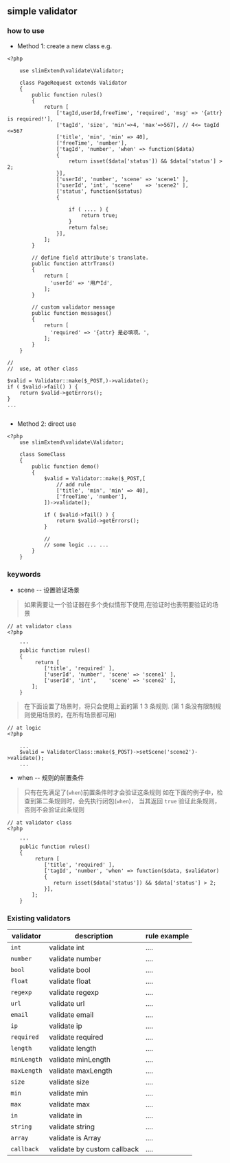 ## simple validator

### how to use

- Method 1: create a new class
    e.g.
    
```
<?php

    use slimExtend\validate\Validator;

    class PageRequest extends Validator
    {
        public function rules()
        {
            return [
                ['tagId,userId,freeTime', 'required', 'msg' => '{attr} is required!'],
                ['tagId', 'size', 'min'=>4, 'max'=>567], // 4<= tagId <=567
                ['title', 'min', 'min' => 40],
                ['freeTime', 'number'],
                ['tagId', 'number', 'when' => function($data) 
                {
                    return isset($data['status']) && $data['status'] > 2;
                }],
                ['userId', 'number', 'scene' => 'scene1' ],
                ['userId', 'int', 'scene'    => 'scene2' ],
                ['status', function($status)
                { 

                    if ( .... ) {
                        return true;
                    }
                    return false;
                }],
            ];
        }
        
        // define field attribute's translate.
        public function attrTrans()
        {
            return [
              'userId' => '用户Id',
            ];
        }
        
        // custom validator message
        public function messages()
        {
            return [
              'required' => '{attr} 是必填项。',
            ];
        }
    }

//
//  use, at other class

$valid = Validator::make($_POST,)->validate();
if ( $valid->fail() ) {
    return $valid->getErrors();
}
...
    
```


- Method 2: direct use

```
<?php
    use slimExtend\validate\Validator;

    class SomeClass 
    {
        public function demo()
        {
            $valid = Validator::make($_POST,[
                // add rule
                ['title', 'min', 'min' => 40],
                ['freeTime', 'number'],
            ])->validate();

            if ( $valid->fail() ) {
                return $valid->getErrors();
            }

            // 
            // some logic ... ...
        }
    }
```

### keywords 

- scene -- 设置验证场景
> 如果需要让一个验证器在多个类似情形下使用,在验证时也表明要验证的场景

```
// at validator class
<?php 
    
    '''
    public function rules() 
    {
         return [
            ['title', 'required' ],
            ['userId', 'number', 'scene' => 'scene1' ],
            ['userId', 'int',    'scene' => 'scene2' ],
        ];
    }
```
> 在下面设置了场景时，将只会使用上面的第 1 3 条规则. (第 1 条没有限制规则使用场景的，在所有场景都可用)

```
// at logic 
<?php

    ...
    $valid = ValidatorClass::make($_POST)->setScene('scene2')->validate();
    ...

```

- when -- 规则的前置条件
> 只有在先满足了(`when`)前置条件时才会验证这条规则
如在下面的例子中，检查到第二条规则时，会先执行闭包(`when`)，
当其返回 `true` 验证此条规则，
否则不会验证此条规则

```
// at validator class
<?php 
    
    '''
    public function rules() 
    {
         return [
            ['title', 'required' ],
            ['tagId', 'number', 'when' => function($data, $validator) 
            {
               return isset($data['status']) && $data['status'] > 2;
            }],
        ];
    }
```


### Existing validators 

validator | description | rule example
----------|-------------|------------
`int`   | validate int | ....
`number`    | validate number | ....
`bool`  | validate bool | ....
`float` | validate float | ....
`regexp`    | validate regexp | ....
`url`   | validate url | ....
`email` | validate email | ....
`ip`    | validate ip | ....
`required`  | validate required | ....
`length`    | validate length | ....
`minLength` | validate minLength | ....
`maxLength` | validate maxLength | ....
`size`  | validate size | ....
`min`   | validate min | ....
`max`   | validate max | ....
`in`    | validate in | ....
`string`    | validate string | ....
`array`   | validate is Array | ....
`callback`  | validate by custom callback | ....